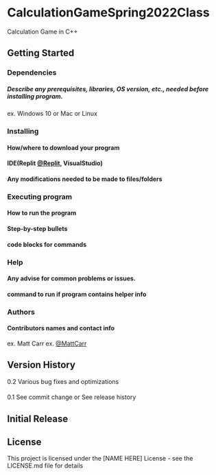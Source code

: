 # CalculationGameSpring2022Class
Calculation Game in C++

## Getting Started
### Dependencies
##### Describe any prerequisites, libraries, OS version, etc., needed before installing program.
ex. Windows 10 or Mac or Linux 

### Installing
#### How/where to download your program
#### IDE(Replit [@Replit](https://Replit.com/), VisualStudio)
#### Any modifications needed to be made to files/folders

### Executing program
#### How to run the program
#### Step-by-step bullets
#### code blocks for commands

### Help
#### Any advise for common problems or issues.
#### command to run if program contains helper info

### Authors
#### Contributors names and contact info
ex. Matt Carr
ex. [@MattCarr](https://pages.github.com/)


## Version History
0.2
Various bug fixes and optimizations
####
0.1
See commit change or See release history


## Initial Release

## License
This project is licensed under the [NAME HERE] License - see the LICENSE.md file for details
